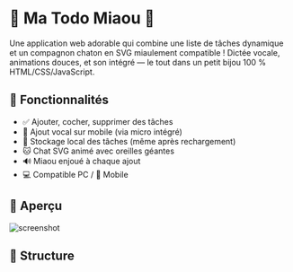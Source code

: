 # 🐾 Ma Todo Miaou 📝

Une application web adorable qui combine une liste de tâches dynamique et un compagnon chaton en SVG miaulement compatible ! Dictée vocale, animations douces, et son intégré — le tout dans un petit bijou 100 % HTML/CSS/JavaScript.

## 🚀 Fonctionnalités

- ✅ Ajouter, cocher, supprimer des tâches
- 🎤 Ajout vocal sur mobile (via micro intégré)
- 💾 Stockage local des tâches (même après rechargement)
- 🐱 Chat SVG animé avec oreilles géantes
- 🔊 Miaou enjoué à chaque ajout
- 💻 Compatible PC / 📱 Mobile

## 🎨 Aperçu

![screenshot](./assets/capture.png) <!-- remplace par une capture de ton app si tu veux -->

## 📁 Structure
